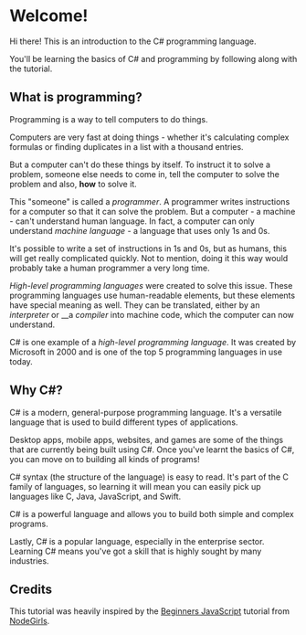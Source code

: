 # Welcome!

Hi there! This is an introduction to the C\# programming language. 

You'll be learning the basics of C\# and programming by following along with the tutorial.

## What is programming?

Programming is a way to tell computers to do things. 

Computers are very fast at doing things - whether it's calculating complex formulas or finding duplicates in a list with a thousand entries. 

But a computer can't do these things by itself. To instruct it to solve a problem, someone else needs to come in, tell the computer to solve the problem and also, **how** to solve it.

This "someone" is called a _programmer_. A programmer writes instructions for a computer so that it can solve the problem. But a computer - a machine - can't understand human language. In fact, a computer can only understand _machine language_ - a language that uses only 1s and 0s.

It's possible to write a set of instructions in 1s and 0s, but as humans, this will get really complicated quickly. Not to mention, doing it this way would probably take a human programmer a very long time.

_High-level_ _programming languages_ were created to solve this issue. These programming languages use human-readable elements, but these elements have special meaning as well. They can be translated, either by an _interpreter_ or __a _compiler_ into machine code, which the computer can now understand.

C\# is one example of a _high-level programming language_. It was created by Microsoft in 2000 and is one of the top 5 programming languages in use today.

## Why C\#?

C\# is a modern, general-purpose programming language. It's a versatile language that is used to build different types of applications.

Desktop apps, mobile apps, websites, and games are some of the things that are currently being built using C\#. Once you've learnt the basics of C\#, you can move on to building all kinds of programs!

C\# syntax \(the structure of the language\) is easy to read. It's part of the C family of languages, so learning it will mean you can easily pick up languages like C, Java, JavaScript, and Swift.

C\# is a powerful language and allows you to build both simple and complex programs.

Lastly, C\# is a popular language, especially in the enterprise sector. Learning C\# means you've got a skill that is highly sought by many industries.

## Credits

This tutorial was heavily inspired by the [Beginners JavaScript](https://node-girls.gitbook.io/beginners-javascript/tutorial/step-1-hello-world) tutorial from [NodeGirls](https://www.nodegirls.com/).

